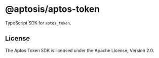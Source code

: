# @aptosis/aptos-token

TypeScript SDK for `aptos_token`.

## License

The Aptos Token SDK is licensed under the Apache License, Version 2.0.
